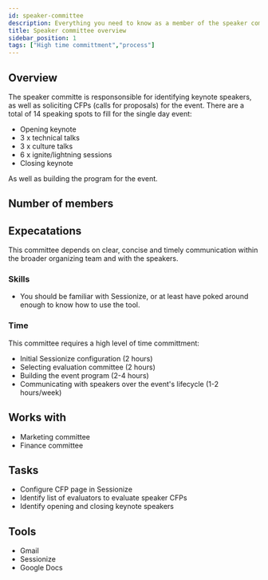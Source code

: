 ```yaml
---
id: speaker-committee
description: Everything you need to know as a member of the speaker committee
title: Speaker committee overview
sidebar_position: 1
tags: ["High time committment","process"]
---
```


## Overview

The speaker committe is responsonsible for identifying keynote speakers, as well as soliciting CFPs (calls for proposals) for the event. There are a total of 14 speaking spots to fill for the single day event:

* Opening keynote
* 3 x technical talks
* 3 x culture talks
* 6 x ignite/lightning sessions
* Closing keynote

As well as building the program for the event.

## Number of members


## Expecatations

This committee depends on clear, concise and timely communication within the broader organizing team and with the speakers.

### Skills

* You should be familiar with Sessionize, or at least have poked around enough to know how to use the tool.

### Time

This committee requires a high level of time committment:

* Initial Sessionize configuration (2 hours)
* Selecting evaluation committee (2 hours)
* Building the event program (2-4 hours)
* Communicating with speakers over the event's lifecycle (1-2 hours/week)

## Works with

* Marketing committee
* Finance committee

## Tasks

* Configure CFP page in Sessionize
* Identify list of evaluators to evaluate speaker CFPs
* Identify opening and closing keynote speakers

## Tools

* Gmail
* Sessionize
* Google Docs